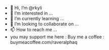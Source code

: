 - 👋 Hi, I’m @rkyli
- 👀 I’m interested in ...
- 🌱 I’m currently learning ...
- 💞️ I’m looking to collaborate on ...
- 📫 How to reach me ...
- you may support me here : Buy me a coffee : buymeacoffee.com/raveralphaq
<!---
rkyli/rkyli is a ✨ special ✨ repository because its `README.md` (this file) appears on your GitHub profile.
You can click the Preview link to take a look at your changes.
--->
